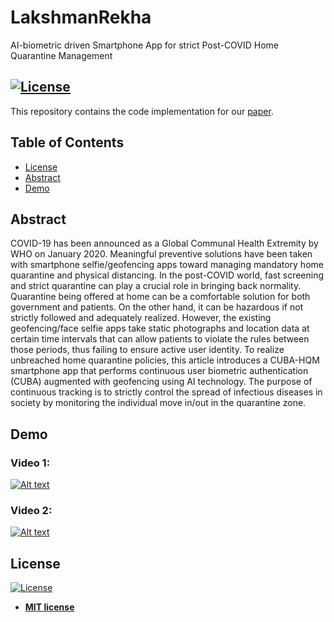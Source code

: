 # LakshmanRekha
AI-biometric driven Smartphone App for strict Post-COVID Home Quarantine Management


[![License](http://img.shields.io/:license-mit-blue.svg?style=flat-square)](http://badges.mit-license.org)
---
This repository contains the code implementation for our [paper](https://ieeexplore.ieee.org/document/9263327).




## Table of Contents

- [License](#license)
- [Abstract](#abstract)
- [Demo](#demo)
## Abstract
COVID-19 has been announced as a Global Communal Health Extremity by WHO on January 2020. Meaningful preventive solutions have been taken with smartphone selfie/geofencing apps toward managing mandatory home quarantine and physical distancing. In the post-COVID world, fast screening and strict quarantine can play a crucial role in bringing back normality. Quarantine being offered at home can be a comfortable solution for both government and patients. On the other hand, it can be hazardous if not strictly followed and adequately realized. However, the existing geofencing/face selfie apps take static photographs and location data at certain time intervals that can allow patients to violate the rules between those periods, thus failing to ensure active user identity. To realize unbreached home quarantine policies, this article introduces a CUBA-HQM smartphone app that performs continuous user biometric authentication (CUBA) augmented with geofencing using AI technology. The purpose of continuous tracking is to strictly control the spread of infectious diseases in society by monitoring the individual move in/out in the quarantine zone.

## Demo
### Video 1:
[![Alt text](https://img.youtube.com/vi/PMgU68Y8KkE/0.jpg)](https://www.youtube.com/watch?v=PMgU68Y8KkE)

### Video 2:
[![Alt text](https://img.youtube.com/vi/LSDr9nytOG8/0.jpg)](https://www.youtube.com/watch?v=LSDr9nytOG8)
## License

[![License](http://img.shields.io/:license-mit-blue.svg?style=flat-square)](http://badges.mit-license.org)

- **[MIT license](http://opensource.org/licenses/mit-license.php)**

